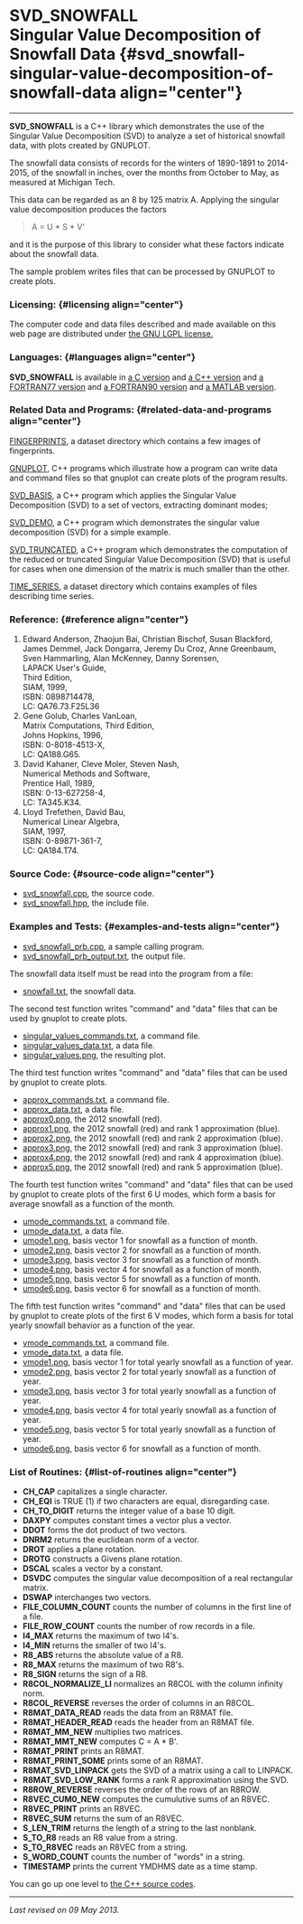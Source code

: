 SVD\_SNOWFALL\
Singular Value Decomposition of Snowfall Data {#svd_snowfall-singular-value-decomposition-of-snowfall-data align="center"}
=============================================

------------------------------------------------------------------------

**SVD\_SNOWFALL** is a C++ library which demonstrates the use of the
Singular Value Decomposition (SVD) to analyze a set of historical
snowfall data, with plots created by GNUPLOT.

The snowfall data consists of records for the winters of 1890-1891 to
2014-2015, of the snowfall in inches, over the months from October to
May, as measured at Michigan Tech.

This data can be regarded as an 8 by 125 matrix A. Applying the singular
value decomposition produces the factors

> A = U \* S \* V'

and it is the purpose of this library to consider what these factors
indicate about the snowfall data.

The sample problem writes files that can be processed by GNUPLOT to
create plots.

### Licensing: {#licensing align="center"}

The computer code and data files described and made available on this
web page are distributed under [the GNU LGPL
license.](../../txt/gnu_lgpl.txt)

### Languages: {#languages align="center"}

**SVD\_SNOWFALL** is available in [a C
version](../../c_src/svd_snowfall/svd_snowfall.html) and [a C++
version](../../cpp_src/svd_snowfall/svd_snowfall.html) and [a FORTRAN77
version](../../f77_src/svd_snowfall/svd_snowfall.html) and [a FORTRAN90
version](../../f_src/svd_snowfall/svd_snowfall.html) and [a MATLAB
version](../../m_src/svd_snowfall/svd_snowfall.html).

### Related Data and Programs: {#related-data-and-programs align="center"}

[FINGERPRINTS](../../datasets/fingerprints/fingerprints.html), a dataset
directory which contains a few images of fingerprints.

[GNUPLOT](../../cpp_src/gnuplot/gnuplot.html), C++ programs which
illustrate how a program can write data and command files so that
gnuplot can create plots of the program results.

[SVD\_BASIS](../../cpp_src/svd_basis/svd_basis.html), a C++ program
which applies the Singular Value Decomposition (SVD) to a set of
vectors, extracting dominant modes;

[SVD\_DEMO](../../cpp_src/svd_demo/svd_demo.html), a C++ program which
demonstrates the singular value decomposition (SVD) for a simple
example.

[SVD\_TRUNCATED](../../cpp_src/svd_truncated/svd_truncated.html), a C++
program which demonstrates the computation of the reduced or truncated
Singular Value Decomposition (SVD) that is useful for cases when one
dimension of the matrix is much smaller than the other.

[TIME\_SERIES](../../datasets/time_series/time_series.html), a dataset
directory which contains examples of files describing time series.

### Reference: {#reference align="center"}

1.  Edward Anderson, Zhaojun Bai, Christian Bischof, Susan Blackford,
    James Demmel, Jack Dongarra, Jeremy Du Croz, Anne Greenbaum, Sven
    Hammarling, Alan McKenney, Danny Sorensen,\
    LAPACK User's Guide,\
    Third Edition,\
    SIAM, 1999,\
    ISBN: 0898714478,\
    LC: QA76.73.F25L36
2.  Gene Golub, Charles VanLoan,\
    Matrix Computations, Third Edition,\
    Johns Hopkins, 1996,\
    ISBN: 0-8018-4513-X,\
    LC: QA188.G65.
3.  David Kahaner, Cleve Moler, Steven Nash,\
    Numerical Methods and Software,\
    Prentice Hall, 1989,\
    ISBN: 0-13-627258-4,\
    LC: TA345.K34.
4.  Lloyd Trefethen, David Bau,\
    Numerical Linear Algebra,\
    SIAM, 1997,\
    ISBN: 0-89871-361-7,\
    LC: QA184.T74.

### Source Code: {#source-code align="center"}

-   [svd\_snowfall.cpp](svd_snowfall.cpp), the source code.
-   [svd\_snowfall.hpp](svd_snowfall.hpp), the include file.

### Examples and Tests: {#examples-and-tests align="center"}

-   [svd\_snowfall\_prb.cpp](svd_snowfall_prb.cpp), a sample calling
    program.
-   [svd\_snowfall\_prb\_output.txt](svd_snowfall_prb_output.txt), the
    output file.

The snowfall data itself must be read into the program from a file:

-   [snowfall.txt](snowfall.txt), the snowfall data.

The second test function writes "command" and "data" files that can be
used by gnuplot to create plots.

-   [singular\_values\_commands.txt](singular_values_commands.txt), a
    command file.
-   [singular\_values\_data.txt](singular_values_data.txt), a data file.
-   [singular\_values.png](singular_values.png), the resulting plot.

The third test function writes "command" and "data" files that can be
used by gnuplot to create plots.

-   [approx\_commands.txt](approx_commands.txt), a command file.
-   [approx\_data.txt](approx_data.txt), a data file.
-   [approx0.png](approx0.png), the 2012 snowfall (red).
-   [approx1.png](approx1.png), the 2012 snowfall (red) and rank 1
    approximation (blue).
-   [approx2.png](approx2.png), the 2012 snowfall (red) and rank 2
    approximation (blue).
-   [approx3.png](approx3.png), the 2012 snowfall (red) and rank 3
    approximation (blue).
-   [approx4.png](approx4.png), the 2012 snowfall (red) and rank 4
    approximation (blue).
-   [approx5.png](approx5.png), the 2012 snowfall (red) and rank 5
    approximation (blue).

The fourth test function writes "command" and "data" files that can be
used by gnuplot to create plots of the first 6 U modes, which form a
basis for average snowfall as a function of the month.

-   [umode\_commands.txt](umode_commands.txt), a command file.
-   [umode\_data.txt](umode_data.txt), a data file.
-   [umode1.png](umode1.png), basis vector 1 for snowfall as a function
    of month.
-   [umode2.png](umode2.png), basis vector 2 for snowfall as a function
    of month.
-   [umode3.png](umode3.png), basis vector 3 for snowfall as a function
    of month.
-   [umode4.png](umode4.png), basis vector 4 for snowfall as a function
    of month.
-   [umode5.png](umode5.png), basis vector 5 for snowfall as a function
    of month.
-   [umode6.png](umode6.png), basis vector 6 for snowfall as a function
    of month.

The fifth test function writes "command" and "data" files that can be
used by gnuplot to create plots of the first 6 V modes, which form a
basis for total yearly snowfall behavior as a function of the year.

-   [vmode\_commands.txt](vmode_commands.txt), a command file.
-   [vmode\_data.txt](vmode_data.txt), a data file.
-   [vmode1.png](vmode1.png), basis vector 1 for total yearly snowfall
    as a function of year.
-   [vmode2.png](vmode2.png), basis vector 2 for total yearly snowfall
    as a function of year.
-   [vmode3.png](vmode3.png), basis vector 3 for total yearly snowfall
    as a function of year.
-   [vmode4.png](vmode4.png), basis vector 4 for total yearly snowfall
    as a function of year.
-   [vmode5.png](vmode5.png), basis vector 5 for total yearly snowfall
    as a function of year.
-   [umode6.png](umode6.png), basis vector 6 for snowfall as a function
    of month.

### List of Routines: {#list-of-routines align="center"}

-   **CH\_CAP** capitalizes a single character.
-   **CH\_EQI** is TRUE (1) if two characters are equal, disregarding
    case.
-   **CH\_TO\_DIGIT** returns the integer value of a base 10 digit.
-   **DAXPY** computes constant times a vector plus a vector.
-   **DDOT** forms the dot product of two vectors.
-   **DNRM2** returns the euclidean norm of a vector.
-   **DROT** applies a plane rotation.
-   **DROTG** constructs a Givens plane rotation.
-   **DSCAL** scales a vector by a constant.
-   **DSVDC** computes the singular value decomposition of a real
    rectangular matrix.
-   **DSWAP** interchanges two vectors.
-   **FILE\_COLUMN\_COUNT** counts the number of columns in the first
    line of a file.
-   **FILE\_ROW\_COUNT** counts the number of row records in a file.
-   **I4\_MAX** returns the maximum of two I4's.
-   **I4\_MIN** returns the smaller of two I4's.
-   **R8\_ABS** returns the absolute value of a R8.
-   **R8\_MAX** returns the maximum of two R8's.
-   **R8\_SIGN** returns the sign of a R8.
-   **R8COL\_NORMALIZE\_LI** normalizes an R8COL with the column
    infinity norm.
-   **R8COL\_REVERSE** reverses the order of columns in an R8COL.
-   **R8MAT\_DATA\_READ** reads the data from an R8MAT file.
-   **R8MAT\_HEADER\_READ** reads the header from an R8MAT file.
-   **R8MAT\_MM\_NEW** multiplies two matrices.
-   **R8MAT\_MMT\_NEW** computes C = A \* B'.
-   **R8MAT\_PRINT** prints an R8MAT.
-   **R8MAT\_PRINT\_SOME** prints some of an R8MAT.
-   **R8MAT\_SVD\_LINPACK** gets the SVD of a matrix using a call to
    LINPACK.
-   **R8MAT\_SVD\_LOW\_RANK** forms a rank R approximation using the
    SVD.
-   **R8ROW\_REVERSE** reverses the order of the rows of an R8ROW.
-   **R8VEC\_CUM0\_NEW** computes the cumulutive sums of an R8VEC.
-   **R8VEC\_PRINT** prints an R8VEC.
-   **R8VEC\_SUM** returns the sum of an R8VEC.
-   **S\_LEN\_TRIM** returns the length of a string to the last
    nonblank.
-   **S\_TO\_R8** reads an R8 value from a string.
-   **S\_TO\_R8VEC** reads an R8VEC from a string.
-   **S\_WORD\_COUNT** counts the number of "words" in a string.
-   **TIMESTAMP** prints the current YMDHMS date as a time stamp.

You can go up one level to [the C++ source codes](../cpp_src.html).

------------------------------------------------------------------------

*Last revised on 09 May 2013.*
